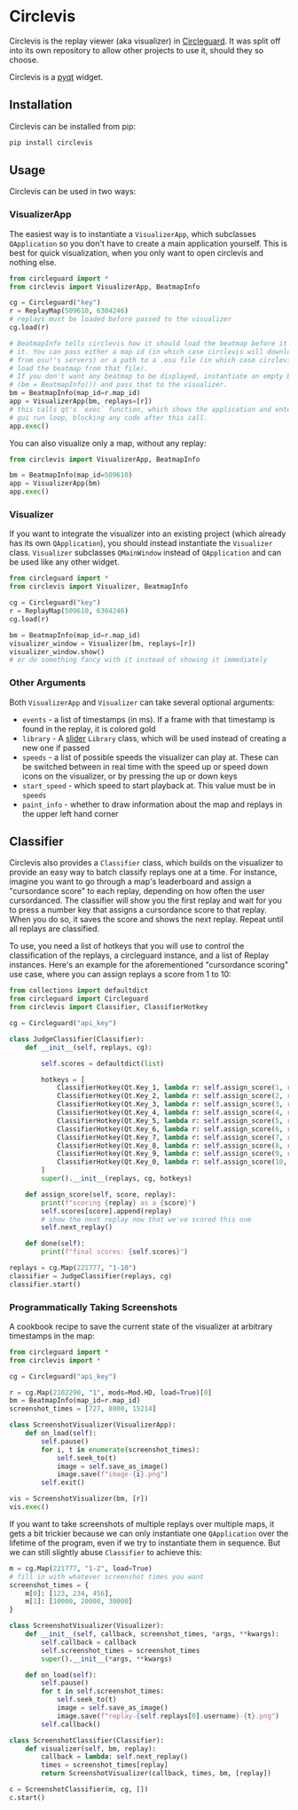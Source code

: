# Circlevis

Circlevis is the replay viewer (aka visualizer) in [Circleguard](https://github.com/circleguard/circleguard). It was split off into its own repository to allow other projects to use it, should they so choose.

Circlevis is a [pyqt](https://pypi.org/project/PyQt5/) widget.

## Installation

Circlevis can be installed from pip:

```bash
pip install circlevis
```

## Usage

Circlevis can be used in two ways:

### VisualizerApp

The easiest way is to instantiate a `VisualizerApp`, which subclasses `QApplication` so you don't have to create a main application yourself. This is best for quick visualization, when you only want to open circlevis and nothing else.

```python
from circleguard import *
from circlevis import VisualizerApp, BeatmapInfo

cg = Circleguard("key")
r = ReplayMap(509610, 6304246)
# replays must be loaded before passed to the visualizer
cg.load(r)

# BeatmapInfo tells circlevis how it should load the beatmap before it displays
# it. You can pass either a map id (in which case circlevis will download the map
# from osu!'s servers) or a path to a .osu file (in which case circlevis will
# load the beatmap from that file).
# If you don't want any beatmap to be displayed, instantiate an empty BeatmapInfo
# (bm = BeatmapInfo()) and pass that to the visualizer.
bm = BeatmapInfo(map_id=r.map_id)
app = VisualizerApp(bm, replays=[r])
# this calls qt's `exec` function, which shows the application and enters the
# gui run loop, blocking any code after this call.
app.exec()
```

You can also visualize only a map, without any replay:

```python
from circlevis import VisualizerApp, BeatmapInfo

bm = BeatmapInfo(map_id=509610)
app = VisualizerApp(bm)
app.exec()
```

### Visualizer

If you want to integrate the visualizer into an existing project (which already has its own `QApplication`), you should instead instantiate the `Visualizer` class. `Visualizer` subclasses `QMainWindow` instead of `QApplication` and can be used like any other widget.

```python
from circleguard import *
from circlevis import Visualizer, BeatmapInfo

cg = Circleguard("key")
r = ReplayMap(509610, 6304246)
cg.load(r)

bm = BeatmapInfo(map_id=r.map_id)
visualizer_window = Visualizer(bm, replays=[r])
visualizer_window.show()
# or do something fancy with it instead of showing it immediately
```

### Other Arguments

Both `VisualizerApp` and `Visualizer` can take several optional arguments:

* `events` - a list of timestamps (in ms). If a frame with that timestamp is found in the replay, it is colored gold
* `library` - A [slider](https://github.com/llllllllll/slider) `Library` class, which will be used instead of creating a new one if passed
* `speeds` - a list of possible speeds the visualizer can play at. These can be switched between in real time with the speed up or speed down icons on the visualizer, or by pressing the up or down keys
* `start_speed` - which speed to start playback at. This value must be in `speeds`
* `paint_info` - whether to draw information about the map and replays in the upper left hand corner

## Classifier

Circlevis also provides a `Classifier` class, which builds on the visualizer to provide an easy way to batch classify replays one at a time. For instance, imagine you want to go through a map's leaderboard and assign a "cursordance score" to each replay, depending on how often the user cursordanced. The classifier will show you the first replay and wait for you to press a number key that assigns a cursordance score to that replay. When you do so, it saves the score and shows the next replay. Repeat until all replays are classified.

To use, you need a list of hotkeys that you will use to control the classification of the replays, a circleguard instance, and a list of Replay instances. Here's an example for the aforementioned "cursordance scoring" use case, where you can assign replays a score from 1 to 10:

```python
from collections import defaultdict
from circleguard import Circleguard
from circlevis import Classifier, ClassifierHotkey

cg = Circleguard("api_key")

class JudgeClassifier(Classifier):
    def __init__(self, replays, cg):

        self.scores = defaultdict(list)

        hotkeys = [
            ClassifierHotkey(Qt.Key_1, lambda r: self.assign_score(1, r)),
            ClassifierHotkey(Qt.Key_2, lambda r: self.assign_score(2, r)),
            ClassifierHotkey(Qt.Key_3, lambda r: self.assign_score(3, r)),
            ClassifierHotkey(Qt.Key_4, lambda r: self.assign_score(4, r)),
            ClassifierHotkey(Qt.Key_5, lambda r: self.assign_score(5, r)),
            ClassifierHotkey(Qt.Key_6, lambda r: self.assign_score(6, r)),
            ClassifierHotkey(Qt.Key_7, lambda r: self.assign_score(7, r)),
            ClassifierHotkey(Qt.Key_8, lambda r: self.assign_score(8, r)),
            ClassifierHotkey(Qt.Key_9, lambda r: self.assign_score(9, r)),
            ClassifierHotkey(Qt.Key_0, lambda r: self.assign_score(10, r)),
        ]
        super().__init__(replays, cg, hotkeys)

    def assign_score(self, score, replay):
        print(f"scoring {replay} as a {score}")
        self.scores[score].append(replay)
        # show the next replay now that we've scored this one
        self.next_replay()

    def done(self):
        print(f"final scores: {self.scores}")

replays = cg.Map(221777, "1-10")
classifier = JudgeClassifier(replays, cg)
classifier.start()
```

### Programmatically Taking Screenshots

A cookbook recipe to save the current state of the visualizer at arbitrary timestamps in the map:

```python
from circleguard import *
from circlevis import *

cg = Circleguard("api_key")

r = cg.Map(2102290, "1", mods=Mod.HD, load=True)[0]
bm = BeatmapInfo(map_id=r.map_id)
screenshot_times = [727, 8000, 15214]

class ScreenshotVisualizer(VisualizerApp):
    def on_load(self):
        self.pause()
        for i, t in enumerate(screenshot_times):
            self.seek_to(t)
            image = self.save_as_image()
            image.save(f"image-{i}.png")
        self.exit()

vis = ScreenshotVisualizer(bm, [r])
vis.exec()
```

If you want to take screenshots of multiple replays over multiple maps, it gets a bit trickier because we can only instantiate one `QApplication` over the lifetime of the program, even if we try to instantiate them in sequence. But we can still slightly abuse `Classifier` to achieve this:

```python
m = cg.Map(221777, "1-2", load=True)
# fill in with whatever screenshot times you want
screenshot_times = {
    m[0]: [123, 234, 456],
    m[1]: [10000, 20000, 30000]
}

class ScreenshotVisualizer(Visualizer):
    def __init__(self, callback, screenshot_times, *args, **kwargs):
        self.callback = callback
        self.screenshot_times = screenshot_times
        super().__init__(*args, **kwargs)

    def on_load(self):
        self.pause()
        for t in self.screenshot_times:
            self.seek_to(t)
            image = self.save_as_image()
            image.save(f"replay-{self.replays[0].username}-{t}.png")
        self.callback()

class ScreenshotClassifier(Classifier):
    def visualizer(self, bm, replay):
        callback = lambda: self.next_replay()
        times = screenshot_times[replay]
        return ScreenshotVisualizer(callback, times, bm, [replay])

c = ScreenshotClassifier(m, cg, [])
c.start()
```
